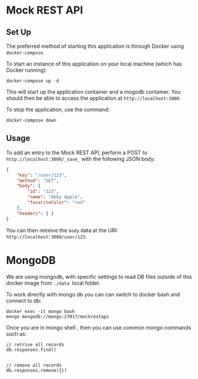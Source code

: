 # Mock REST API

## Set Up

The preferred method of starting this application is through Docker using `docker-compose`.

To start an instance of this application on your local machine (which has Docker running):
```
docker-compose up -d
```

This will start up the application container and a mogodb container. You should then be able to access the application at `http://localhost:3000`.

To stop the application, use the command:

```
docker-compose down
```

## Usage

To add an entry to the Mock REST API, perform a POST to `http://localhost:3000/_save_` with the following JSON body:

```json
{
    "key": "/user/123",
    "method": "GET",
    "body": {
        "id": "123",
        "name": "Abby Apple",
        "favoriteColor": "red"
    },
    "headers": { }
}
```

You can then retreive the `body` data at the URI: `http://localhost:3000/user/123`.

# MongoDB

We are using mongodb, with specific settings to read DB files outside of this docker image from 
`./data `local folder.

To work directly with mongo db you can can switch to docker bash and connect to db:

```
docker exec -it mongo bash
mongo mongodb://mongo:27017/mockrestapi

```

Once you are in mongo shell , then you can use common mongo commands such as:

```
// retrive all records
db.responses.find() 


// remove all records
db.responses.remove({})

```
